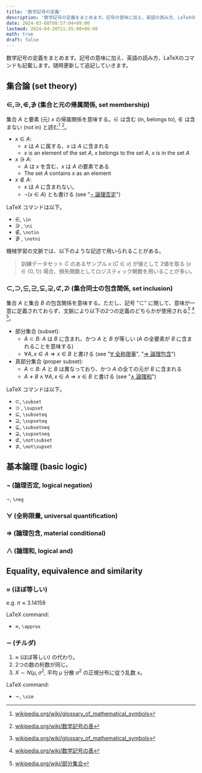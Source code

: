 ```yaml
---
title: '数学記号の定義'
description: '数学記号の定義をまとめます。記号の意味に加え、英語の読み方、LaTeXのコマンドも記載します。随時更新して追記していきます。'
date: 2024-03-08T08:57:04+09:00
lastmod: 2024-04-20T21:55:00+09:00
math: true
draft: false
---
```


数学記号の定義をまとめます。記号の意味に加え、英語の読み方、LaTeXのコマンドも記載します。随時更新して追記していきます。

## 集合論 (set theory)

### $\in, \ni, \notin, \notni$ (集合と元の帰属関係, set membership)

集合 $A$ と要素 (元) $x$ の帰属関係を意味する。$\in$ は含む (in, belongs to), $\notin$ は含まない (not in) と読む[^1] [^2]。

* $x \in A$: 
  * $x$ は $A$ に属する、$x$ は $A$ に含まれる
  * $x$ is an element of the set $A$, $x$ belongs to the set $A$, $x$ is in the set $A$
* $x \ni A$:
  * $A$ は $x$ を含む、$x$ は $A$ の要素である
  * The set $A$ contains $x$ as an element
* $x \notin A$:
  * $x$ は $A$ に含まれない。
  * $\neg(x \in A)$ とも書ける (see "[$\neg$ 論理否定](#neg-%E8%AB%96%E7%90%86%E5%90%A6%E5%AE%9A-logical-negation)")

LaTeX コマンドは以下。

* $\in$, `\in`
* $\ni$ , `\ni`
* $\notin$, `\notin`
* $\notni$ , `\notni`

機械学習の文脈では、以下のような記述で用いられることがある。

> 訓練データセット $C$ のあるサンプル $x$ ($C \in x$) が値として 2値を取る ($x \in \lbrace 0, 1 \rbrace$) 場合、損失関数としてロジスティック関数を用いることが多い。

### $\subset, \supset, \subseteq, \supseteq, \subsetneq, \supsetneq, \not\subset, \not\supset$ (集合同士の包含関係, set inclusion)

集合 $A$ と集合 $B$ の包含関係を意味する。ただし、記号 "$\subset$" に関して、意味が一意に定義されておらず、文脈により以下の2つの定義のどちらかが使用される[^1] [^2] [^3]。

* 部分集合 (subset):
  * $A \subset B$: $A$ は $B$ に含まれ、かつ $A$ と $B$ が等しい ($A$ の全要素が $B$ に含まれることを意味する)
  * $\forall A, x \in A \Rightarrow x \in B$ と書ける (see "[$\forall$ 全称限量](#forall-%E5%85%A8%E7%A7%B0%E9%99%90%E9%87%8F-universal-quantification)", "[$\Rightarrow$ 論理包含](#rightarrow-%E8%AB%96%E7%90%86%E5%8C%85%E5%90%AB-material-conditional)")
* 真部分集合 (proper subset):
  * $A \subset B$: $A$ と $B$ は異なっており、かつ $A$ の全ての元が $B$ に含まれる
  * $A \ne B \wedge \forall A, x \in A \Rightarrow x \in B$ と書ける (see "[$\wedge$ 論理和](#wedge-%E8%AB%96%E7%90%86%E5%92%8C-logical-and)")

LaTeX コマンドは以下。

* $\subset$, `\subset`
* $\supset$ , `\supset`
* $\subseteq$, `\subseteq`
* $\supseteq$, `\supseteq`
* $\subsetneq$, `\subsetneq`
* $\supsetneq$, `\supsetneq`
* $\not\subset$, `\not\subset`
* $\not\supset$, `\not\supset`

## 基本論理 (basic logic)

### $\neg$ (論理否定, logical negation)

$\neg$, `\neg`

### $\forall$ (全称限量, universal quantification)

### $\Rightarrow$ (論理包含, material conditional)

### $\wedge$ (論理和, logical and)

## Equality, equivalence and similarity

### $\approx$ (ほぼ等しい)

e.g. $\pi \approx 3.14159$

LaTeX command:

* $\approx$, `\approx`

### $\sim$ (チルダ)

1. $\approx$ (ほぼ等しい) の代わり。
2. 2つの数の桁数が同じ。
3. $X \sim N(\mu, \sigma^2$, 平均 $\mu$ 分散 $\sigma^2$ の正規分布に従う乱数 $x$。

LaTeX command:

* $\sim$, `\sim`

[^1]: [wikipedia.org/wiki/glossary_of_mathematical_symbols](https://en.wikipedia.org/wiki/Glossary_of_mathematical_symbols)

[^2]: [wikipedia.org/wiki/数学記号の表](https://ja.wikipedia.org/wiki/%E6%95%B0%E5%AD%A6%E8%A8%98%E5%8F%B7%E3%81%AE%E8%A1%A8)

[^3]: [wikipedia.org/wiki/部分集合](https://ja.wikipedia.org/wiki/%E9%83%A8%E5%88%86%E9%9B%86%E5%90%88)
